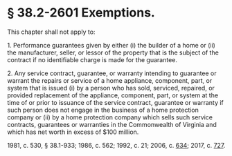 # § 38.2-2601 Exemptions.

<p>This chapter shall not apply to:</p><p>1. Performance guarantees given by either (i) the builder of a home or (ii) the manufacturer, seller, or lessor of the property that is the subject of the contract if no identifiable charge is made for the guarantee.</p><p>2. Any service contract, guarantee, or warranty intending to guarantee or warrant the repairs or service of a home appliance, component, part, or system that is issued (i) by a person who has sold, serviced, repaired, or provided replacement of the appliance, component, part, or system at the time of or prior to issuance of the service contract, guarantee or warranty if such person does not engage in the business of a home protection company or (ii) by a home protection company which sells such service contracts, guarantees or warranties in the Commonwealth of Virginia and which has net worth in excess of $100 million.</p><p>1981, c. 530, § 38.1-933; 1986, c. 562; 1992, c. 21; 2006, c. <a href='http://lis.virginia.gov/cgi-bin/legp604.exe?061+ful+CHAP0634'>634</a>; 2017, c. <a href='http://lis.virginia.gov/cgi-bin/legp604.exe?171+ful+CHAP0727'>727</a>.</p>
